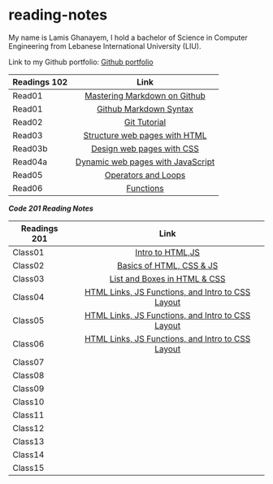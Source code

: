 # reading-notes

My name is Lamis Ghanayem, I hold a bachelor of Science in Computer Engineering from Lebanese International University (LIU).

Link to my Github portfolio:
[Github portfolio](https://github.com/lamisghanayem)

| Readings 102 |      Link                                                                                    |
|----------    |:-------------:                                                                               |
| Read01       |  [Mastering Markdown on Github](https://lamisghanayem.github.io/Reading-notes/Read01-GithubMarkdownSyntax)      |  
| Read01       |  [Github Markdown Syntax](https://lamisghanayem.github.io/Reading-notes/Read01-MasteringMarkdown)   |
| Read02       |  [Git Tutorial](https://lamisghanayem.github.io/Reading-notes/Read02-GitIntro)                                  |  
| Read03       |  [Structure web pages with HTML](https://lamisghanayem.github.io/Reading-notes/Read03-StructurewebpageswithHTML)                                  |  
| Read03b      |  [Design web pages with CSS](https://lamisghanayem.github.io/Reading-notes/Read03-StructurewebpageswithHTML)                                  |  
| Read04a      |  [Dynamic web pages with JavaScript](https://lamisghanayem.github.io/Reading-notes/Read04a)                                  |  
| Read05       |  [Operators and Loops](https://lamisghanayem.github.io/Reading-notes/Read05)                                  | 
| Read06       |  [Functions](https://lamisghanayem.github.io/Reading-notes/Read06)                                  |


**_Code 201 Reading Notes_**

| Readings 201  |      Link                                  |
|----------     |:-------------:                             |
| Class01       |  [Intro to HTML,JS](https://lamisghanayem.github.io/Reading-notes/Class01)                                                     |  
| Class02       |  [Basics of HTML, CSS & JS](https://lamisghanayem.github.io/Reading-notes/Class02)                                          |
| Class03       |     [List and Boxes in HTML & CSS](https://lamisghanayem.github.io/Reading-notes/Class03)                                       |  
| Class04       |  [HTML Links, JS Functions, and Intro to CSS Layout](https://lamisghanayem.github.io/Reading-notes/Class04)                                                     |  
| Class05       |  [HTML Links, JS Functions, and Intro to CSS Layout](https://lamisghanayem.github.io/Reading-notes/Class05)                                        |
| Class06       |   [HTML Links, JS Functions, and Intro to CSS Layout](https://lamisghanayem.github.io/Reading-notes/Class06)                                         |  
| Class07       |                                            |
| Class08       |                                            |  
| Class09       |                                            |  
| Class10       |                                            |
| Class11       |                                            |
| Class12       |                                            |
| Class13       |                                            |
| Class14       |                                            |
| Class15       |                                            |  
